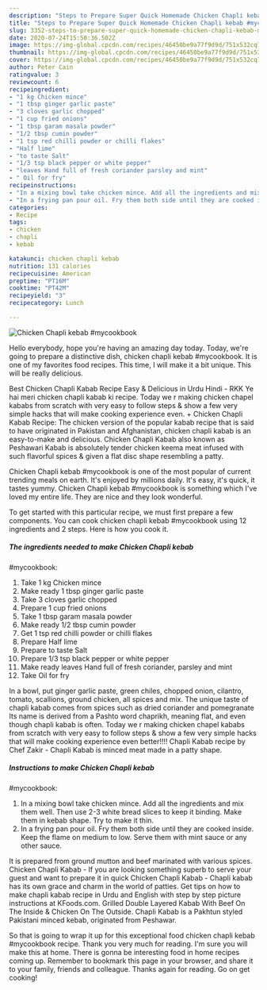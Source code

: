 ```yaml
---
description: "Steps to Prepare Super Quick Homemade Chicken Chapli kebab #mycookbook"
title: "Steps to Prepare Super Quick Homemade Chicken Chapli kebab #mycookbook"
slug: 3352-steps-to-prepare-super-quick-homemade-chicken-chapli-kebab-mycookbook
date: 2020-07-24T15:50:36.502Z
image: https://img-global.cpcdn.com/recipes/46450be9a77f9d9d/751x532cq70/chicken-chapli-kebab-mycookbook-recipe-main-photo.jpg
thumbnail: https://img-global.cpcdn.com/recipes/46450be9a77f9d9d/751x532cq70/chicken-chapli-kebab-mycookbook-recipe-main-photo.jpg
cover: https://img-global.cpcdn.com/recipes/46450be9a77f9d9d/751x532cq70/chicken-chapli-kebab-mycookbook-recipe-main-photo.jpg
author: Peter Cain
ratingvalue: 3
reviewcount: 6
recipeingredient:
- "1 kg Chicken mince"
- "1 tbsp ginger garlic paste"
- "3 cloves garlic chopped"
- "1 cup fried onions"
- "1 tbsp garam masala powder"
- "1/2 tbsp cumin powder"
- "1 tsp red chilli powder or chilli flakes"
- "Half lime"
- "to taste Salt"
- "1/3 tsp black pepper or white pepper"
- "leaves Hand full of fresh coriander parsley and mint"
- " Oil for fry"
recipeinstructions:
- "In a mixing bowl take chicken mince. Add all the ingredients and mix them well. Then use 2-3 white bread slices to keep it binding. Make them in kebab shape. Try to make it thin."
- "In a frying pan pour oil. Fry them both side until they are cooked inside. Keep the flame on medium to low. Serve them with mint sauce or any other sauce."
categories:
- Recipe
tags:
- chicken
- chapli
- kebab

katakunci: chicken chapli kebab 
nutrition: 131 calories
recipecuisine: American
preptime: "PT16M"
cooktime: "PT42M"
recipeyield: "3"
recipecategory: Lunch

---
```



![Chicken Chapli kebab
#mycookbook](https://img-global.cpcdn.com/recipes/46450be9a77f9d9d/751x532cq70/chicken-chapli-kebab-mycookbook-recipe-main-photo.jpg)

Hello everybody, hope you're having an amazing day today. Today, we're going to prepare a distinctive dish, chicken chapli kebab
#mycookbook. It is one of my favorites food recipes. This time, I will make it a bit unique. This will be really delicious.

Best Chicken Chapli Kabab Recipe Easy &amp; Delicious in Urdu Hindi - RKK Ye hai meri chicken chapli kabab ki recipe. Today we r making chicken chapel kababs from scratch with very easy to follow steps &amp; show a few very simple hacks that will make cooking experience even. + Chicken Chapli Kabab Recipe: The chicken version of the popular kabab recipe that is said to have originated in Pakistan and Afghanistan, chicken chapli kabab is an easy-to-make and delicious. Chicken Chapli Kabab also known as Peshawari Kabab is absolutely tender chicken keema meat infused with such flavorful spices &amp; given a flat disc shape resembling a patty.

Chicken Chapli kebab
#mycookbook is one of the most popular of current trending meals on earth. It's enjoyed by millions daily. It's easy, it's quick, it tastes yummy. Chicken Chapli kebab
#mycookbook is something which I've loved my entire life. They are nice and they look wonderful.


To get started with this particular recipe, we must first prepare a few components. You can cook chicken chapli kebab
#mycookbook using 12 ingredients and 2 steps. Here is how you cook it.

<!--inarticleads1-->

##### The ingredients needed to make Chicken Chapli kebab
#mycookbook:

1. Take 1 kg Chicken mince
1. Make ready 1 tbsp ginger garlic paste
1. Take 3 cloves garlic chopped
1. Prepare 1 cup fried onions
1. Take 1 tbsp garam masala powder
1. Make ready 1/2 tbsp cumin powder
1. Get 1 tsp red chilli powder or chilli flakes
1. Prepare Half lime
1. Prepare to taste Salt
1. Prepare 1/3 tsp black pepper or white pepper
1. Make ready leaves Hand full of fresh coriander, parsley and mint
1. Take  Oil for fry


In a bowl, put ginger garlic paste, green chiles, chopped onion, cilantro, tomato, scallions, ground chicken, all spices and mix. The unique taste of chapli kabab comes from spices such as dried coriander and pomegranate Its name is derived from a Pashto word chaprikh, meaning flat, and even though chapli kabab is often. Today we r making chicken chapel kababs from scratch with very easy to follow steps &amp; show a few very simple hacks that will make cooking experience even better!!!! Chapli Kabab recipe by Chef Zakir - Chapli Kabab is minced meat made in a patty shape. 

<!--inarticleads2-->

##### Instructions to make Chicken Chapli kebab
#mycookbook:

1. In a mixing bowl take chicken mince. Add all the ingredients and mix them well. Then use 2-3 white bread slices to keep it binding. Make them in kebab shape. Try to make it thin.
1. In a frying pan pour oil. Fry them both side until they are cooked inside. Keep the flame on medium to low. Serve them with mint sauce or any other sauce.


It is prepared from ground mutton and beef marinated with various spices. Chicken Chapli Kabab - If you are looking something superb to serve your guest and want to prepare it in quick Chicken Chapli Kabab - Chapli kabab has its own grace and charm in the world of patties. Get tips on how to make chapli kabab recipe in Urdu and English with step by step picture instructions at KFoods.com. Grilled Double Layered Kabab With Beef On The Inside &amp; Chicken On The Outside. Chapli Kabab is a Pakhtun styled Pakistani minced kebab, originated from Peshawar. 

So that is going to wrap it up for this exceptional food chicken chapli kebab
#mycookbook recipe. Thank you very much for reading. I'm sure you will make this at home. There is gonna be interesting food in home recipes coming up. Remember to bookmark this page in your browser, and share it to your family, friends and colleague. Thanks again for reading. Go on get cooking!
